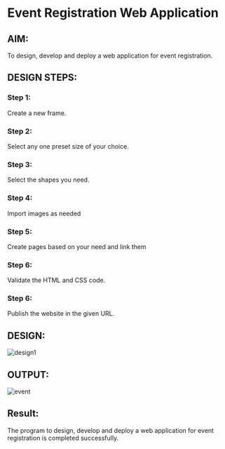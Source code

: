 # Event Registration Web Application

## AIM:
To design, develop and deploy a web application for event registration.

## DESIGN STEPS:
### Step 1:
Create a new frame.

### Step 2:
Select any one preset size of your choice.

### Step 3:
Select the shapes you need.

### Step 4:
Import images as needed

### Step 5:
Create pages based on your need and link them

### Step 6:
Validate the HTML and CSS code.

### Step 6:
Publish the website in the given URL.
## DESIGN:
![design1](https://user-images.githubusercontent.com/118753139/215120238-c3a232d3-c681-4fab-9842-98305208c745.png)
## OUTPUT:
![event](https://user-images.githubusercontent.com/118753139/215120319-1bf9817f-d8e0-4784-bdf4-cb29c9e73a6b.png)
## Result:
The program to design, develop and deploy a web application for event registration is completed successfully.

